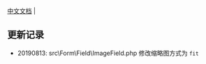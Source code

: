 
<a href="https://laravel-admin.org/docs/zh">中文文档</a> |

## 更新记录

 - 20190813: src\Form\Field\ImageField.php 修改缩略图方式为 `fit`